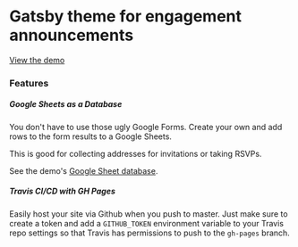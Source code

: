 # Gatsby theme for engagement announcements

[View the demo](https://www.brettgardiner.net/gatsby-white-theme/)

### Features

##### Google Sheets as a Database

You don't have to use those ugly Google Forms. Create your own and add rows to the form results to a Google Sheets.

This is good for collecting addresses for invitations or taking RSVPs.

See the demo's [Google Sheet database](https://docs.google.com/spreadsheets/d/1jSKirsg20c9LosNP1KLhoo6TKnoyLXm5GyHWkSwamyw/edit?usp=sharing).

##### Travis CI/CD with GH Pages

Easily host your site via Github when you push to master. Just make sure to create a token and add a `GITHUB_TOKEN` environment variable to your Travis repo settings so that Travis has permissions to push to the `gh-pages` branch.
